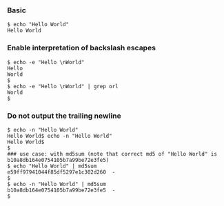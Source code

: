 
### Basic  
```
$ echo "Hello World"
Hello World
```

### Enable interpretation of backslash escapes
```
$ echo -e "Hello \nWorld"
Hello
World
$
$ echo -e "Hello \nWorld" | grep orl
World
$
``` 

### Do not output the trailing newline
```
$ echo -n "Hello World"
Hello World$ echo -n "Hello World"
Hello World$
$
### use case: with md5sum (note that correct md5 of "Hello World" is b10a8db164e0754105b7a99be72e3fe5) 
$ echo "Hello World" | md5sum
e59ff97941044f85df5297e1c302d260  -
$
$ echo -n "Hello World" | md5sum
b10a8db164e0754105b7a99be72e3fe5  -
$
```

